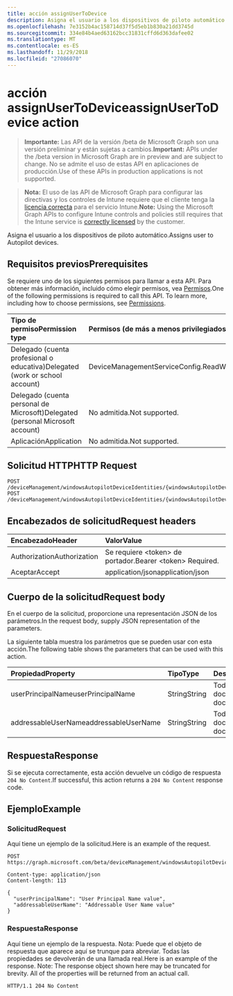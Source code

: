 ```yaml
---
title: acción assignUserToDevice
description: Asigna el usuario a los dispositivos de piloto automático.
ms.openlocfilehash: 7e3152b4ac158714d37f5d5eb1b830a21dd3745d
ms.sourcegitcommit: 334e84b4aed63162bcc31831cffd6d363dafee02
ms.translationtype: MT
ms.contentlocale: es-ES
ms.lasthandoff: 11/29/2018
ms.locfileid: "27086070"
---
```

# <a name="assignusertodevice-action"></a><span data-ttu-id="6e6a5-103">acción assignUserToDevice</span><span class="sxs-lookup"><span data-stu-id="6e6a5-103">assignUserToDevice action</span></span>

> <span data-ttu-id="6e6a5-104">**Importante:** Las API de la versión /beta de Microsoft Graph son una versión preliminar y están sujetas a cambios.</span><span class="sxs-lookup"><span data-stu-id="6e6a5-104">**Important:** APIs under the /beta version in Microsoft Graph are in preview and are subject to change.</span></span> <span data-ttu-id="6e6a5-105">No se admite el uso de estas API en aplicaciones de producción.</span><span class="sxs-lookup"><span data-stu-id="6e6a5-105">Use of these APIs in production applications is not supported.</span></span>

> <span data-ttu-id="6e6a5-106">**Nota:** El uso de las API de Microsoft Graph para configurar las directivas y los controles de Intune requiere que el cliente tenga la [licencia correcta](https://go.microsoft.com/fwlink/?linkid=839381) para el servicio Intune.</span><span class="sxs-lookup"><span data-stu-id="6e6a5-106">**Note:** Using the Microsoft Graph APIs to configure Intune controls and policies still requires that the Intune service is [correctly licensed](https://go.microsoft.com/fwlink/?linkid=839381) by the customer.</span></span>

<span data-ttu-id="6e6a5-107">Asigna el usuario a los dispositivos de piloto automático.</span><span class="sxs-lookup"><span data-stu-id="6e6a5-107">Assigns user to Autopilot devices.</span></span>
## <a name="prerequisites"></a><span data-ttu-id="6e6a5-108">Requisitos previos</span><span class="sxs-lookup"><span data-stu-id="6e6a5-108">Prerequisites</span></span>
<span data-ttu-id="6e6a5-p102">Se requiere uno de los siguientes permisos para llamar a esta API. Para obtener más información, incluido cómo elegir permisos, vea [Permisos](/graph/permissions-reference).</span><span class="sxs-lookup"><span data-stu-id="6e6a5-p102">One of the following permissions is required to call this API. To learn more, including how to choose permissions, see [Permissions](/graph/permissions-reference).</span></span>

|<span data-ttu-id="6e6a5-111">Tipo de permiso</span><span class="sxs-lookup"><span data-stu-id="6e6a5-111">Permission type</span></span>|<span data-ttu-id="6e6a5-112">Permisos (de más a menos privilegiados)</span><span class="sxs-lookup"><span data-stu-id="6e6a5-112">Permissions (from most to least privileged)</span></span>|
|:---|:---|
|<span data-ttu-id="6e6a5-113">Delegado (cuenta profesional o educativa)</span><span class="sxs-lookup"><span data-stu-id="6e6a5-113">Delegated (work or school account)</span></span>|<span data-ttu-id="6e6a5-114">DeviceManagementServiceConfig.ReadWrite.All</span><span class="sxs-lookup"><span data-stu-id="6e6a5-114">DeviceManagementServiceConfig.ReadWrite.All</span></span>|
|<span data-ttu-id="6e6a5-115">Delegado (cuenta personal de Microsoft)</span><span class="sxs-lookup"><span data-stu-id="6e6a5-115">Delegated (personal Microsoft account)</span></span>|<span data-ttu-id="6e6a5-116">No admitida.</span><span class="sxs-lookup"><span data-stu-id="6e6a5-116">Not supported.</span></span>|
|<span data-ttu-id="6e6a5-117">Aplicación</span><span class="sxs-lookup"><span data-stu-id="6e6a5-117">Application</span></span>|<span data-ttu-id="6e6a5-118">No admitida.</span><span class="sxs-lookup"><span data-stu-id="6e6a5-118">Not supported.</span></span>|

## <a name="http-request"></a><span data-ttu-id="6e6a5-119">Solicitud HTTP</span><span class="sxs-lookup"><span data-stu-id="6e6a5-119">HTTP Request</span></span>
<!-- {
  "blockType": "ignored"
}
-->
``` http
POST /deviceManagement/windowsAutopilotDeviceIdentities/{windowsAutopilotDeviceIdentityId}/assignUserToDevice
POST /deviceManagement/windowsAutopilotDeviceIdentities/{windowsAutopilotDeviceIdentityId}/deploymentProfile/assignedDevices/{windowsAutopilotDeviceIdentityId}/assignUserToDevice
```

## <a name="request-headers"></a><span data-ttu-id="6e6a5-120">Encabezados de solicitud</span><span class="sxs-lookup"><span data-stu-id="6e6a5-120">Request headers</span></span>
|<span data-ttu-id="6e6a5-121">Encabezado</span><span class="sxs-lookup"><span data-stu-id="6e6a5-121">Header</span></span>|<span data-ttu-id="6e6a5-122">Valor</span><span class="sxs-lookup"><span data-stu-id="6e6a5-122">Value</span></span>|
|:---|:---|
|<span data-ttu-id="6e6a5-123">Authorization</span><span class="sxs-lookup"><span data-stu-id="6e6a5-123">Authorization</span></span>|<span data-ttu-id="6e6a5-124">Se requiere &lt;token&gt; de portador.</span><span class="sxs-lookup"><span data-stu-id="6e6a5-124">Bearer &lt;token&gt; Required.</span></span>|
|<span data-ttu-id="6e6a5-125">Aceptar</span><span class="sxs-lookup"><span data-stu-id="6e6a5-125">Accept</span></span>|<span data-ttu-id="6e6a5-126">application/json</span><span class="sxs-lookup"><span data-stu-id="6e6a5-126">application/json</span></span>|

## <a name="request-body"></a><span data-ttu-id="6e6a5-127">Cuerpo de la solicitud</span><span class="sxs-lookup"><span data-stu-id="6e6a5-127">Request body</span></span>
<span data-ttu-id="6e6a5-128">En el cuerpo de la solicitud, proporcione una representación JSON de los parámetros.</span><span class="sxs-lookup"><span data-stu-id="6e6a5-128">In the request body, supply JSON representation of the parameters.</span></span>

<span data-ttu-id="6e6a5-129">La siguiente tabla muestra los parámetros que se pueden usar con esta acción.</span><span class="sxs-lookup"><span data-stu-id="6e6a5-129">The following table shows the parameters that can be used with this action.</span></span>

|<span data-ttu-id="6e6a5-130">Propiedad</span><span class="sxs-lookup"><span data-stu-id="6e6a5-130">Property</span></span>|<span data-ttu-id="6e6a5-131">Tipo</span><span class="sxs-lookup"><span data-stu-id="6e6a5-131">Type</span></span>|<span data-ttu-id="6e6a5-132">Descripción</span><span class="sxs-lookup"><span data-stu-id="6e6a5-132">Description</span></span>|
|:---|:---|:---|
|<span data-ttu-id="6e6a5-133">userPrincipalName</span><span class="sxs-lookup"><span data-stu-id="6e6a5-133">userPrincipalName</span></span>|<span data-ttu-id="6e6a5-134">String</span><span class="sxs-lookup"><span data-stu-id="6e6a5-134">String</span></span>|<span data-ttu-id="6e6a5-135">Todavía no documentado</span><span class="sxs-lookup"><span data-stu-id="6e6a5-135">Not yet documented</span></span>|
|<span data-ttu-id="6e6a5-136">addressableUserName</span><span class="sxs-lookup"><span data-stu-id="6e6a5-136">addressableUserName</span></span>|<span data-ttu-id="6e6a5-137">String</span><span class="sxs-lookup"><span data-stu-id="6e6a5-137">String</span></span>|<span data-ttu-id="6e6a5-138">Todavía no documentado</span><span class="sxs-lookup"><span data-stu-id="6e6a5-138">Not yet documented</span></span>|



## <a name="response"></a><span data-ttu-id="6e6a5-139">Respuesta</span><span class="sxs-lookup"><span data-stu-id="6e6a5-139">Response</span></span>
<span data-ttu-id="6e6a5-140">Si se ejecuta correctamente, esta acción devuelve un código de respuesta `204 No Content`.</span><span class="sxs-lookup"><span data-stu-id="6e6a5-140">If successful, this action returns a `204 No Content` response code.</span></span>

## <a name="example"></a><span data-ttu-id="6e6a5-141">Ejemplo</span><span class="sxs-lookup"><span data-stu-id="6e6a5-141">Example</span></span>
### <a name="request"></a><span data-ttu-id="6e6a5-142">Solicitud</span><span class="sxs-lookup"><span data-stu-id="6e6a5-142">Request</span></span>
<span data-ttu-id="6e6a5-143">Aquí tiene un ejemplo de la solicitud.</span><span class="sxs-lookup"><span data-stu-id="6e6a5-143">Here is an example of the request.</span></span>
``` http
POST https://graph.microsoft.com/beta/deviceManagement/windowsAutopilotDeviceIdentities/{windowsAutopilotDeviceIdentityId}/assignUserToDevice

Content-type: application/json
Content-length: 113

{
  "userPrincipalName": "User Principal Name value",
  "addressableUserName": "Addressable User Name value"
}
```

### <a name="response"></a><span data-ttu-id="6e6a5-144">Respuesta</span><span class="sxs-lookup"><span data-stu-id="6e6a5-144">Response</span></span>
<span data-ttu-id="6e6a5-p103">Aquí tiene un ejemplo de la respuesta. Nota: Puede que el objeto de respuesta que aparece aquí se trunque para abreviar. Todas las propiedades se devolverán de una llamada real.</span><span class="sxs-lookup"><span data-stu-id="6e6a5-p103">Here is an example of the response. Note: The response object shown here may be truncated for brevity. All of the properties will be returned from an actual call.</span></span>
``` http
HTTP/1.1 204 No Content
```





